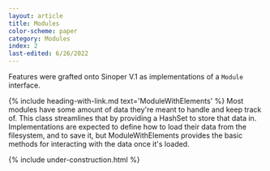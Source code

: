 ```yaml
---
layout: article
title: Modules
color-scheme: paper
category: Modules
index: 2
last-edited: 6/26/2022
---
```



Features were grafted onto Sinoper V.1 as implementations of a `Module` interface.

{% include heading-with-link.md text='ModuleWithElements' %}
Most modules have some amount of data they're meant to handle and keep track of. This class streamlines that by providing a HashSet to store that data in. Implementations are expected to define how to load their data from the filesystem, and to save it, but ModuleWithElements provides the basic methods for interacting with the data once it's loaded.

{% include under-construction.html %}
